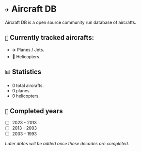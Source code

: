 # `✈️` Aircraft DB
Aircraft DB is a open source community run database of aircrafts. 

 
## `📔` Currently tracked aircrafts:
- ✈️ Planes / Jets.
- 🚁 Helicopters. 

 
## `📊` Statistics
- 0 total aircrafts.
- 0 planes.
- 0 helicopters.

## `📃` Completed years
- [ ] 2023 - 2013
- [ ] 2013 - 2003
- [ ] 2003 - 1993

*Later dates will be added once these decades are completed.*
